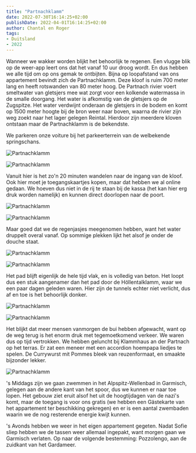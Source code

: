 ```yaml
---
title: "Partnachklamm"
date: 2022-07-30T16:14:25+02:00
publishDate: 2022-04-01T16:14:25+02:00
author: Chantal en Roger
tags:
- Duitsland
- 2022
---
```


Wanneer we wakker worden blijkt het behoorlijk te regenen. Een vlugge blik op de weer-app leert ons dat het vanaf 10 uur droog wordt. En dus hebben we alle tijd om op ons gemak te ontbijten. Bijna op loopafstand van ons appartement bevindt zich de Partnachklamm. Deze kloof is ruim 700 meter lang en heeft rotswanden van 80 meter hoog. De Partnach rivier voert smeltwater van gletsjers mee wat zorgt voor een kolkende watermassa in de smalle doorgang. Het water is afkomstig van de gletsjers op de Zugspitze. Het water verdwijnt onderaan de gletsjers in de bodem en komt op 1500 meter hoogte bij de bron weer naar boven, waarna de rivier zijn weg zoekt naar het lager gelegen Reintal. Hierdoor zijn meerdere kloven ontstaan maar de Partnachklamm is de bekendste.

We parkeren onze voiture bij het parkeerterrein van de welbekende springschans.

![Partnachklamm](./images/IMG_1415.png)

![Partnachklamm](./images/IMG_1434.png)

Vanuit hier is het zo'n 20 minuten wandelen naar de ingang van de kloof. Ook hier moet je toegangskaartjes kopen, maar dat hebben we al online gedaan. We hoeven dus niet in de rij te staan bij de kassa (het kan hier erg druk worden namelijk) en kunnen direct doorlopen naar de poort.

![Partnachklamm](./images/IMG_3741.JPG)

![Partnachklamm](./images/IMG_3752.JPG)

Maar goed dat we de regenjasjes meegenomen hebben, want het water druppelt overal vanaf. Op sommige plekken lijkt het alsof je onder de douche staat.

![Partnachklamm](./images/IMG_1419.png)

![Partnachklamm](./images/IMG_1425.png)

Het pad blijft eigenlijk de hele tijd vlak, en is volledig van beton. Het loopt dus een stuk aangenamer dan het pad door de Höllentalklamm, waar we een paar dagen geleden waren. Hier zijn de tunnels echter niet verlicht, dus af en toe is het behoorlijk donker.

![Partnachklamm](./images/IMG_3788.JPG)

![Partnachklamm](./images/IMG_3806.JPG)

Het blijkt dat meer mensen vanmorgen de bui hebben afgewacht, want op de weg terug is het enorm druk met tegemoetkomend verkeer. We waren dus op tijd vertrokken. We hebben geluncht bij Klammhaus an der Partnach op het terras. Er zat een meneer met een accordion hoempapa liedjes te spelen. De Currywurst mit Pommes bleek van reuzenformaat, en smaakte bijzonder lekker.

![Partnachklamm](./images/IMG_3819.JPG)

's Middags zijn we gaan zwemmen in het Alpspitz-Wellenbad in Garmisch, gelegen aan de andere kant van het spoor, dus we kunnen er naar toe lopen. Het gebouw ziet eruit alsof het uit de hoogtijdagen van de nazi's komt, maar de toegang is voor ons gratis (we hebben een Gästekarte van het appartement ter beschikking gekregen) en er is een aantal zwembaden waarin we de nog resterende energie kwijt kunnen.

's Avonds hebben we weer in het eigen appartement gegeten. Nadat Sofie sliep hebben we de tassen weer allemaal ingepakt, want morgen gaan we Garmisch verlaten. Op naar de volgende bestemming: Pozzolengo, aan de zuidkant van het Gardameer.
